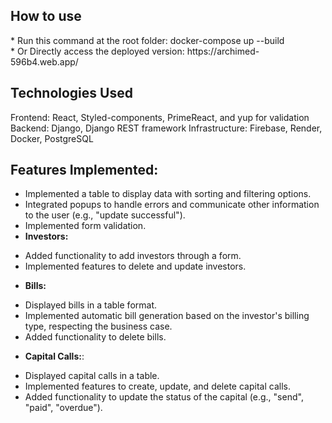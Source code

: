 <h2><strong>How to use</strong></h2>
* Run this command at the root folder: docker-compose up --build <br />
* Or Directly access the deployed version: https://archimed-596b4.web.app/
<h2><strong>Technologies Used</strong></h2>

Frontend: React, Styled-components, PrimeReact, and yup for validation
Backend: Django, Django REST framework
Infrastructure: Firebase, Render, Docker, PostgreSQL

<h2><strong>Features Implemented:</strong></h2>

* Implemented a table to display data with sorting and filtering options.
* Integrated popups to handle errors and communicate other information to the user (e.g., "update successful").
* Implemented form validation.
*  <strong>Investors:</strong>
 - Added functionality to add investors through a form.
 - Implemented features to delete and update investors.
* <strong>Bills:</strong>
 - Displayed bills in a table format.
 - Implemented automatic bill generation based on the investor's billing type, respecting the business case.
 - Added functionality to delete bills.
* <strong>Capital Calls:</strong>:
 - Displayed capital calls in a table.
 - Implemented features to create, update, and delete capital calls.
 - Added functionality to update the status of the capital (e.g., "send", "paid", "overdue").





